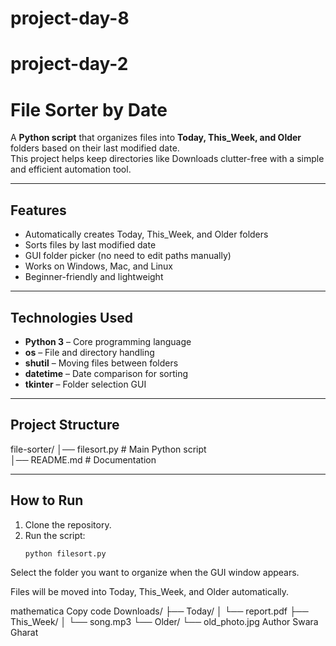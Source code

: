 # project-day-8
# project-day-2
# File Sorter by Date

A **Python script** that organizes files into **Today, This_Week, and Older** folders based on their last modified date.  
This project helps keep directories like Downloads clutter-free with a simple and efficient automation tool.

---

## Features

-  Automatically creates Today, This_Week, and Older folders  
-  Sorts files by last modified date  
-  GUI folder picker (no need to edit paths manually)  
-  Works on Windows, Mac, and Linux  
-  Beginner-friendly and lightweight  

---

## Technologies Used

- **Python 3** – Core programming language  
- **os** – File and directory handling  
- **shutil** – Moving files between folders  
- **datetime** – Date comparison for sorting  
- **tkinter** – Folder selection GUI  

---

## Project Structure

file-sorter/
│── filesort.py   # Main Python script  
│── README.md     # Documentation  

---

## How to Run

1. Clone the repository.  
2. Run the script:  
   ```bash
   python filesort.py
Select the folder you want to organize when the GUI window appears.

Files will be moved into Today, This_Week, and Older automatically.


mathematica
Copy code
Downloads/
   ├── Today/
   │   └── report.pdf
   ├── This_Week/
   │   └── song.mp3
   └── Older/
       └── old_photo.jpg
Author
Swara Gharat
